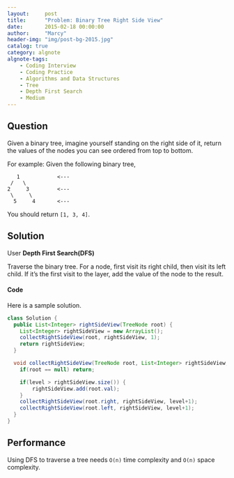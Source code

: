 ```yaml
---
layout:     post
title:      "Problem: Binary Tree Right Side View"
date:       2015-02-18 00:00:00
author:     "Marcy"
header-img: "img/post-bg-2015.jpg"
catalog: true
category: algnote
algnote-tags:
    - Coding Interview
    - Coding Practice
    - Algorithms and Data Structures
    - Tree
    - Depth First Search
    - Medium
---
```


## Question

Given a binary tree, imagine yourself standing on the right side of it, return the values of the nodes you can see ordered from top to bottom.

For example:
Given the following binary tree,
```
   1            <---
 /   \
2     3         <---
 \     \
  5     4       <---
  ```
You should return `[1, 3, 4]`.


## Solution

User **Depth First Search(DFS)**

Traverse the binary tree. For a node, first visit its right child, then visit its left child. If it’s the first visit to the layer, add the value of the node to the result.

#### Code

Here is a sample solution.

```java
class Solution {
  public List<Integer> rightSideView(TreeNode root) {
    List<Integer> rightSideView = new ArrayList();
    collectRightSideView(root, rightSideView, 1);
    return rightSideView;
  }

  void collectRightSideView(TreeNode root, List<Integer> rightSideView, int level) {
    if(root == null) return;

    if(level > rightSideView.size()) {
        rightSideView.add(root.val);
    }
    collectRightSideView(root.right, rightSideView, level+1);
    collectRightSideView(root.left, rightSideView, level+1);
  }
}

```

## Performance

Using DFS to traverse a tree needs `O(n)` time complexity and `O(n)` space complexity.
